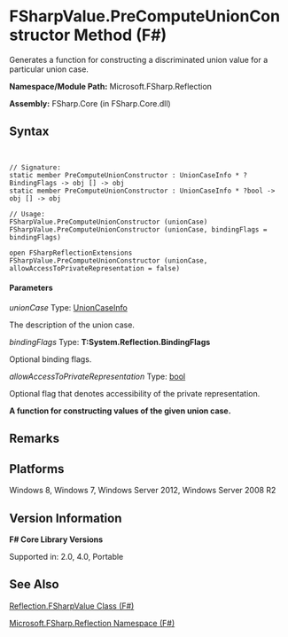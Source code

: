 # FSharpValue.PreComputeUnionConstructor Method (F#)

Generates a function for constructing a discriminated union value for a particular union case.

**Namespace/Module Path:** Microsoft.FSharp.Reflection

**Assembly:** FSharp.Core (in FSharp.Core.dll)


## Syntax


```


// Signature:
static member PreComputeUnionConstructor : UnionCaseInfo * ?BindingFlags -> obj [] -> obj
static member PreComputeUnionConstructor : UnionCaseInfo * ?bool -> obj [] -> obj

// Usage:
FSharpValue.PreComputeUnionConstructor (unionCase)
FSharpValue.PreComputeUnionConstructor (unionCase, bindingFlags = bindingFlags)

open FSharpReflectionExtensions
FSharpValue.PreComputeUnionConstructor (unionCase, allowAccessToPrivateRepresentation = false)

```



#### Parameters
*unionCase*
Type: [UnionCaseInfo](http://msdn.microsoft.com/en-us/library/d97eb038-9521-4e20-89b4-dd0cd92d7221)


The description of the union case.


*bindingFlags*
Type: **T:System.Reflection.BindingFlags**


Optional binding flags.


*allowAccessToPrivateRepresentation*
Type: [bool](http://msdn.microsoft.com/en-us/library/89c0cf9c-49ce-4207-a3be-555851a67dd5)


Optional flag that denotes accessibility of the private representation.



**A function for constructing values of the given union case.**
## Remarks

## Platforms
Windows 8, Windows 7, Windows Server 2012, Windows Server 2008 R2


## Version Information
**F# Core Library Versions**

Supported in: 2.0, 4.0, Portable




## See Also
[Reflection.FSharpValue Class &#40;F&#35;&#41;](Reflection.FSharpValue-Class-%5BFSharp%5D.md)

[Microsoft.FSharp.Reflection Namespace &#40;F&#35;&#41;](Microsoft.FSharp.Reflection-Namespace-%5BFSharp%5D.md)

